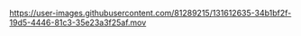 



https://user-images.githubusercontent.com/81289215/131612635-34b1bf2f-19d5-4446-81c3-35e23a3f25af.mov


